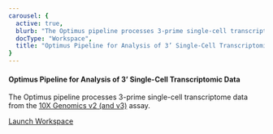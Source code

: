 ```yaml
---
carousel: {
  active: true,
  blurb: "The Optimus pipeline processes 3-prime single-cell transcriptome data from the 10X Genomics v2 (and v3) assay.",
  docType: "Workspace",
  title: "Optimus Pipeline for Analysis of 3’ Single-Cell Transcriptomic Data",
}
---
```


#### Optimus Pipeline for Analysis of 3’ Single-Cell Transcriptomic Data

The Optimus pipeline processes 3-prime single-cell transcriptome data from the [10X Genomics v2 (and v3)](https://www.10xgenomics.com/solutions/single-cell) assay.

<go-arrow>[Launch Workspace](https://anvil.terra.bio/#workspaces/help-gatk/HCA_Optimus_Pipeline)</go-arrow>
